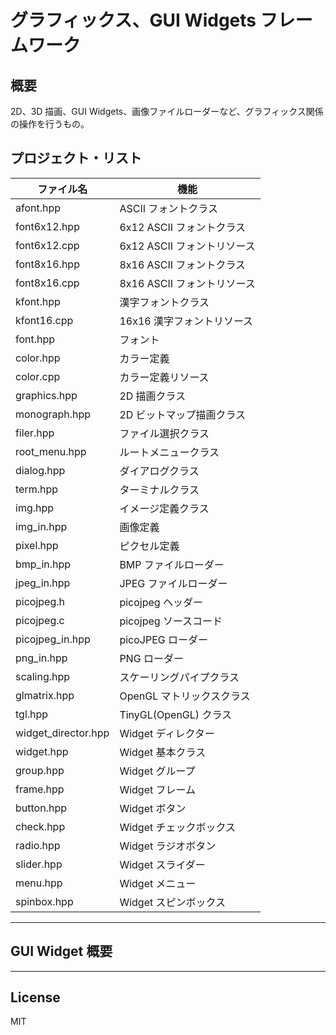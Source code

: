 グラフィックス、GUI Widgets フレームワーク
=========

## 概要
2D、3D 描画、GUI Widgets、画像ファイルローダーなど、グラフィックス関係の操作を行うもの。
   
## プロジェクト・リスト
|ファイル名|機能|
|---|---|
|afont.hpp|ASCII フォントクラス|
|font6x12.hpp|6x12 ASCII フォントクラス|
|font6x12.cpp|6x12 ASCII フォントリソース|
|font8x16.hpp|8x16 ASCII フォントクラス|
|font8x16.cpp|8x16 ASCII フォントリソース|
|kfont.hpp|漢字フォントクラス|
|kfont16.cpp|16x16 漢字フォントリソース|
|font.hpp|フォント|
|color.hpp|カラー定義|
|color.cpp|カラー定義リソース|
|graphics.hpp|2D 描画クラス|
|monograph.hpp|2D ビットマップ描画クラス|
|filer.hpp|ファイル選択クラス|
|root_menu.hpp|ルートメニュークラス|
|dialog.hpp|ダイアログクラス|
|term.hpp|ターミナルクラス|
|img.hpp|イメージ定義クラス|
|img_in.hpp|画像定義|
|pixel.hpp|ピクセル定義|
|bmp_in.hpp|BMP ファイルローダー|
|jpeg_in.hpp|JPEG ファイルローダー|
|picojpeg.h|picojpeg ヘッダー|
|picojpeg.c|picojpeg ソースコード|
|picojpeg_in.hpp|picoJPEG ローダー|
|png_in.hpp|PNG ローダー|
|scaling.hpp|スケーリングパイプクラス|
|glmatrix.hpp|OpenGL マトリックスクラス|
|tgl.hpp|TinyGL(OpenGL) クラス|
|widget_director.hpp|Widget ディレクター|
|widget.hpp|Widget 基本クラス|
|group.hpp|Widget グループ|
|frame.hpp|Widget フレーム|
|button.hpp|Widget ボタン|
|check.hpp|Widget チェックボックス|
|radio.hpp|Widget ラジオボタン|
|slider.hpp|Widget スライダー|
|menu.hpp|Widget メニュー|
|spinbox.hpp|Widget スピンボックス|
   
---
   
## GUI Widget 概要



---
   
License
---

MIT
